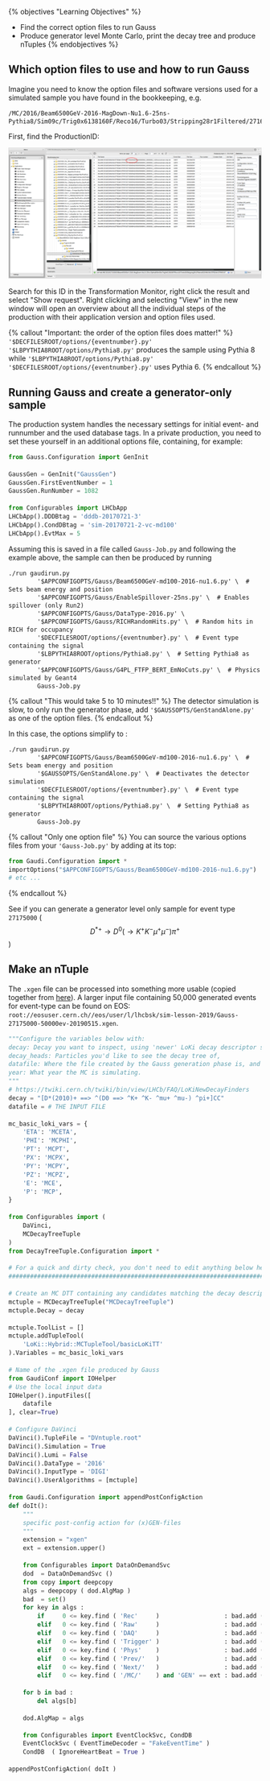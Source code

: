 {% objectives "Learning Objectives" %}
* Find the correct option files to run Gauss
* Produce generator level Monte Carlo, print the decay tree and produce nTuples
{% endobjectives %} 

## Which option files to use and how to run Gauss

Imagine you need to know the option files and software versions used for a simulated sample you have found in the bookkeeping, e.g.
```
/MC/2016/Beam6500GeV-2016-MagDown-Nu1.6-25ns-Pythia8/Sim09c/Trig0x6138160F/Reco16/Turbo03/Stripping28r1Filtered/27163003/D2HMUNUSTREAM.STRIP.DST
```
First, find the ProductionID:

![FindingProductionID](img/simulation_1.png)

Search for this ID in the Transformation Monitor, right click the result and select "Show request". Right clicking and selecting "View" in the new window will open an overview about all the individual steps of the production with their application version and option files used.

{% callout "Important: the order of the option files does matter!" %}
`'$DECFILESROOT/options/{eventnumber}.py' '$LBPYTHIA8ROOT/options/Pythia8.py'` 
produces the sample using Pythia 8 while `'$LBPYTHIA8ROOT/options/Pythia8.py' 
'$DECFILESROOT/options/{eventnumber}.py'` uses Pythia 6.
{% endcallout %}

## Running Gauss and create a generator-only sample

The production system handles the necessary settings for initial event- and runnumber and the used database tags. In a private production, you need to set these yourself in an additional options file, containing, for example:
```python
from Gauss.Configuration import GenInit

GaussGen = GenInit("GaussGen")
GaussGen.FirstEventNumber = 1
GaussGen.RunNumber = 1082

from Configurables import LHCbApp
LHCbApp().DDDBtag = 'dddb-20170721-3'
LHCbApp().CondDBtag = 'sim-20170721-2-vc-md100'
LHCbApp().EvtMax = 5
```

Assuming this is saved in a file called `Gauss-Job.py` and following the example above, the sample can then be produced by running

```shell
./run gaudirun.py 
        '$APPCONFIGOPTS/Gauss/Beam6500GeV-md100-2016-nu1.6.py' \  # Sets beam energy and position
        '$APPCONFIGOPTS/Gauss/EnableSpillover-25ns.py' \  # Enables spillover (only Run2)
        '$APPCONFIGOPTS/Gauss/DataType-2016.py' \
        '$APPCONFIGOPTS/Gauss/RICHRandomHits.py' \  # Random hits in RICH for occupancy
        '$DECFILESROOT/options/{eventnumber}.py' \  # Event type containing the signal
        '$LBPYTHIA8ROOT/options/Pythia8.py' \  # Setting Pythia8 as generator
        '$APPCONFIGOPTS/Gauss/G4PL_FTFP_BERT_EmNoCuts.py' \  # Physics simulated by Geant4
        Gauss-Job.py
```

{% callout "This would take 5 to 10 minutes!!" %}
The detector simulation is slow, to only run the generator phase, add `'$GAUSSOPTS/GenStandAlone.py'` as one of the option files.
{% endcallout %}

In this case, the options simplify to :
```shell
./run gaudirun.py 
        '$APPCONFIGOPTS/Gauss/Beam6500GeV-md100-2016-nu1.6.py' \  # Sets beam energy and position
        '$GAUSSOPTS/GenStandAlone.py' \  # Deactivates the detector simulation
        '$DECFILESROOT/options/{eventnumber}.py' \  # Event type containing the signal
        '$LBPYTHIA8ROOT/options/Pythia8.py' \  # Setting Pythia8 as generator
        Gauss-Job.py
```

{% callout "Only one option file" %}
You can source the various options files from your `'Gauss-Job.py'` by adding at its top:
```python
from Gaudi.Configuration import *
importOptions("$APPCONFIGOPTS/Gauss/Beam6500GeV-md100-2016-nu1.6.py")
# etc ...
```
{% endcallout %}

See if you can generate a generator level only sample for event type `27175000` ( $$D^{*+} \to D^{0}(\to K^{+}K^{-}\mu^{+}\mu^{-})\pi^{+}$$ )

## Make an nTuple

The `.xgen` file can be processed into something more usable (copied together from [here](https://gitlab.cern.ch/lhcb-datapkg/Gen/DecFiles/blob/master/CONTRIBUTING.md)).
A larger input file containing 50,000 generated events for event-type can be found on EOS: `root://eosuser.cern.ch//eos/user/l/lhcbsk/sim-lesson-2019/Gauss-27175000-50000ev-20190515.xgen`.
```python
"""Configure the variables below with:
decay: Decay you want to inspect, using 'newer' LoKi decay descriptor syntax,
decay_heads: Particles you'd like to see the decay tree of,
datafile: Where the file created by the Gauss generation phase is, and
year: What year the MC is simulating.
"""
# https://twiki.cern.ch/twiki/bin/view/LHCb/FAQ/LoKiNewDecayFinders
decay = "[D*(2010)+ ==> ^(D0 ==> ^K+ ^K- ^mu+ ^mu-) ^pi+]CC"
datafile = # THE INPUT FILE

mc_basic_loki_vars = {
    'ETA': 'MCETA',
    'PHI': 'MCPHI',
    'PT': 'MCPT',
    'PX': 'MCPX',
    'PY': 'MCPY',
    'PZ': 'MCPZ',
    'E': 'MCE',
    'P': 'MCP',
}

from Configurables import (
    DaVinci,
    MCDecayTreeTuple
)
from DecayTreeTuple.Configuration import *

# For a quick and dirty check, you don't need to edit anything below here.
##########################################################################

# Create an MC DTT containing any candidates matching the decay descriptor
mctuple = MCDecayTreeTuple("MCDecayTreeTuple")
mctuple.Decay = decay

mctuple.ToolList = []
mctuple.addTupleTool(
    'LoKi::Hybrid::MCTupleTool/basicLoKiTT'
).Variables = mc_basic_loki_vars

# Name of the .xgen file produced by Gauss
from GaudiConf import IOHelper
# Use the local input data
IOHelper().inputFiles([
    datafile
], clear=True)

# Configure DaVinci
DaVinci().TupleFile = "DVntuple.root"
DaVinci().Simulation = True
DaVinci().Lumi = False
DaVinci().DataType = '2016'
DaVinci().InputType = 'DIGI'
DaVinci().UserAlgorithms = [mctuple]

from Gaudi.Configuration import appendPostConfigAction
def doIt():
    """
    specific post-config action for (x)GEN-files
    """
    extension = "xgen"
    ext = extension.upper()

    from Configurables import DataOnDemandSvc
    dod  = DataOnDemandSvc ()
    from copy import deepcopy
    algs = deepcopy ( dod.AlgMap )
    bad  = set()
    for key in algs :
        if     0 <= key.find ( 'Rec'     )                  : bad.add ( key )
        elif   0 <= key.find ( 'Raw'     )                  : bad.add ( key )
        elif   0 <= key.find ( 'DAQ'     )                  : bad.add ( key )
        elif   0 <= key.find ( 'Trigger' )                  : bad.add ( key )
        elif   0 <= key.find ( 'Phys'    )                  : bad.add ( key )
        elif   0 <= key.find ( 'Prev/'   )                  : bad.add ( key )
        elif   0 <= key.find ( 'Next/'   )                  : bad.add ( key )
        elif   0 <= key.find ( '/MC/'    ) and 'GEN' == ext : bad.add ( key )

    for b in bad :
        del algs[b]

    dod.AlgMap = algs

    from Configurables import EventClockSvc, CondDB
    EventClockSvc ( EventTimeDecoder = "FakeEventTime" )
    CondDB  ( IgnoreHeartBeat = True )

appendPostConfigAction( doIt )
```

